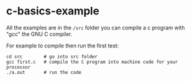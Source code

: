 # c-basics-example

All the examples are in the `/src` folder you can compile a c program with "gcc" the GNU C compiler.

For example to compile then run the first test:
```
cd src        # go into src folder
gcc first.c   # compile the C program into machine code for your processor
./a.out       # run the code
```